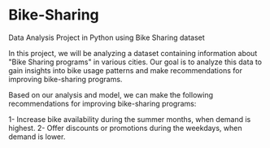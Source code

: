 # Bike-Sharing
Data Analysis Project in Python using Bike Sharing dataset

In this project, we will be analyzing a dataset containing information about "Bike Sharing programs" in various cities.
Our goal is to analyze this data to gain insights into bike usage patterns and make recommendations for improving bike-sharing programs.

Based on our analysis and model, we can make the following recommendations for improving bike-sharing programs:

1- Increase bike availability during the summer months, when demand is highest.
2- Offer discounts or promotions during the weekdays, when demand is lower.
